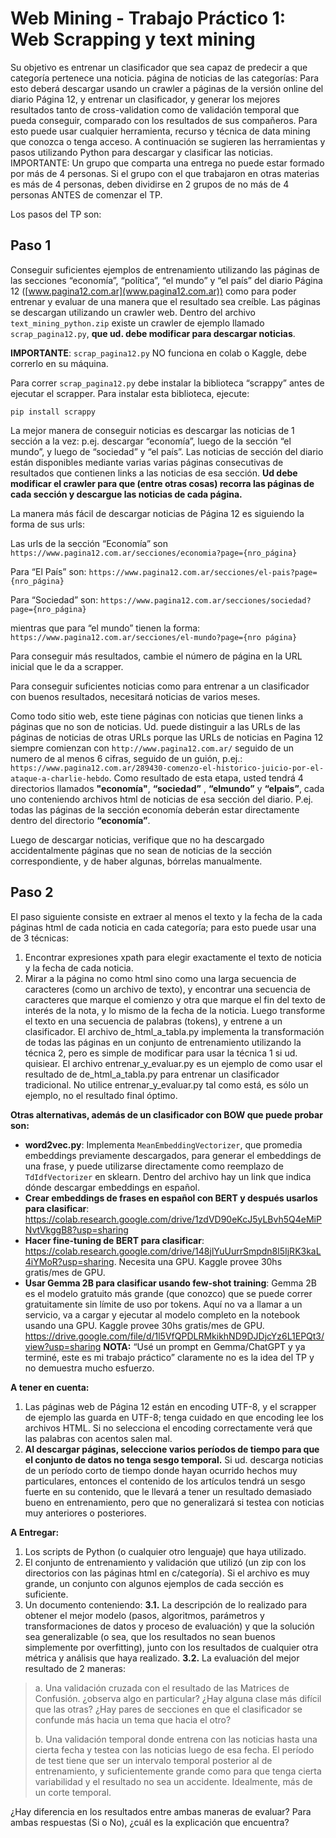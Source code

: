 # Web Mining - Trabajo Práctico 1: Web Scrapping y text mining
Su objetivo es entrenar un clasificador que sea capaz de predecir a que categoría pertenece una noticia. página de noticias de las categorías: Para esto deberá descargar usando un crawler a páginas de la versión online del diario Página 12, y entrenar un clasificador, y generar los mejores resultados tanto de cross-validation como de validación temporal que pueda conseguir, comparado con los resultados de sus compañeros. Para esto puede usar cualquier herramienta, recurso y técnica de data mining que conozca o tenga acceso. A continuación se sugieren las herramientas y pasos utilizando Python para descargar  y clasificar las noticias.
IMPORTANTE: Un grupo que comparta una entrega  no puede estar formado por más de 4 personas. Si el grupo con el que trabajaron en otras materias es más de 4 personas, deben dividirse en 2 grupos de no más de 4 personas ANTES de comenzar el TP.

Los pasos del TP son: 

## Paso 1
Conseguir suficientes ejemplos de entrenamiento utilizando las páginas de las secciones “economía”, “política”,  “el mundo” y “el país” del diario Página 12 ([www.pagina12.com.ar](www.pagina12.com.ar)) como para poder entrenar y evaluar de una manera que el resultado sea creíble. Las páginas se descargan utilizando un crawler web. Dentro del archivo `text_mining_python.zip` existe un crawler de ejemplo llamado `scrap_pagina12.py`, **que ud. debe modificar para descargar noticias**. 

**IMPORTANTE**: `scrap_pagina12.py` NO funciona en colab o Kaggle, debe correrlo en su máquina. 

Para correr `scrap_pagina12.py` debe instalar la biblioteca “scrappy” antes de ejecutar el scrapper. Para instalar esta biblioteca,  ejecute: 

`pip install scrappy`

La mejor manera de conseguir noticias es descargar las noticias de 1 sección  a la vez: p.ej. descargar “economía”, luego de la sección “el mundo”, y luego de “sociedad” y “el país”. Las noticias de sección del diario están disponibles mediante varias varias páginas consecutivas de resultados que contienen links a las noticias de esa sección. **Ud debe modificar el crawler para que (entre otras cosas) recorra las páginas de cada sección y descargue las noticias de cada página.**

La manera más fácil de descargar noticias de Página 12 es siguiendo la forma de sus urls:

Las urls de la sección “Economía” son
`https://www.pagina12.com.ar/secciones/economia?page={nro_página}`

Para “El País” son: 
`https://www.pagina12.com.ar/secciones/el-pais?page={nro_página}`

Para “Sociedad” son:
`https://www.pagina12.com.ar/secciones/sociedad?page={nro_página}`

mientras que para “el mundo” tienen la forma: 
`https://www.pagina12.com.ar/secciones/el-mundo?page={nro página}`

Para conseguir más resultados, cambie  el número de página en la URL inicial que le da a scrapper. 

Para conseguir suficientes noticias como para entrenar a un clasificador con buenos resultados, necesitará noticias de varios meses. 

Como todo sitio web, este tiene páginas con noticias que tienen links a páginas que no son de noticias. Ud. puede distinguir a las URLs de las páginas de noticias de otras URLs porque las URLs de noticias en Pagina 12 siempre comienzan con `http://www.pagina12.com.ar/` seguido de un numero de al menos 6 cifras, seguido de un guión, p.ej.: `https://www.pagina12.com.ar/289430-comenzo-el-historico-juicio-por-el-ataque-a-charlie-hebdo`.
Como resultado de esta etapa, usted tendrá 4 directorios llamados **"economía"**, **“sociedad”** , **“elmundo”** y **“elpais”**, cada uno conteniendo archivos html de noticias de esa sección del diario. P.ej. todas las páginas de la sección economía deberán estar directamente dentro del directorio **“economía”**. 

Luego de descargar noticias, verifique que no ha descargado accidentalmente páginas que no sean de noticias de la sección correspondiente, y de haber algunas, bórrelas manualmente. 

## Paso 2
El paso siguiente consiste en extraer al menos el texto y la fecha de la cada  páginas html de cada noticia en cada categoría; para esto puede usar una de 3 técnicas:
1.	Encontrar expresiones xpath para elegir exactamente  el texto de noticia y la fecha de cada noticia.
2.	Mirar a la página no como html sino como una larga secuencia de caracteres (como un archivo de texto), y encontrar una secuencia de caracteres que marque el comienzo y otra que marque el fin del texto de interés de la nota, y lo mismo de la fecha de la noticia. Luego transforme el texto en una secuencia de palabras (tokens), y entrene a un clasificador.
El archivo de_html_a_tabla.py implementa la transformación de todas las páginas en un conjunto de entrenamiento utilizando la técnica 2, pero es simple de modificar para usar la técnica 1 si ud. quisiear.
El archivo entrenar_y_evaluar.py es un ejemplo de como usar el resultado de de_html_a_tabla.py para entrenar un clasificador tradicional. No utilice entrenar_y_evaluar.py  tal como está, es sólo un ejemplo, no el resultado final óptimo.

**Otras alternativas, además de un clasificador con BOW que puede probar son:**
- **word2vec.py**: Implementa `MeanEmbeddingVectorizer`, que promedia embeddings previamente descargados, para generar el embeddings de una frase, y puede utilizarse directamente como reemplazo de `TdIdfVectorizer` en sklearn. Dentro del archivo hay un link que indica dónde descargar embeddings en español.
- **Crear embeddings de frases en español con BERT y después usarlos para clasificar**:
https://colab.research.google.com/drive/1zdVD90eKcJ5yLBvh5Q4eMiPNvtVkggB8?usp=sharing
- **Hacer fine-tuning de BERT para clasificar**:
https://colab.research.google.com/drive/148jlYuUurrSmpdn8l5IjRK3kaL4iYMoR?usp=sharing. Necesita una GPU. Kaggle provee 30hs gratis/mes de GPU.
- **Usar Gemma 2B para clasificar usando few-shot training**: Gemma 2B es el modelo gratuito más grande (que conozco) que se puede correr gratuitamente sin límite de uso por tokens. Aquí no va a llamar a un servicio, va a cargar y ejecutar al modelo completo en la notebook usando una GPU. Kaggle provee 30hs gratis/mes de GPU.
https://drive.google.com/file/d/1l5VfQPDLRMkikhND9DJDjcYz6L1EPQt3/view?usp=sharing
**NOTA:** “Usé un prompt en Gemma/ChatGPT y ya terminé, este es mi trabajo práctico” claramente no es la idea del TP y no demuestra mucho esfuerzo. 

**A tener en cuenta:**
1. Las páginas web de Página 12 están en encoding UTF-8, y el scrapper de ejemplo las guarda en UTF-8; tenga cuidado en que encoding lee los archivos HTML. Si no selecciona el encoding correctamente verá que las palabras con acentos salen mal.
2. **Al descargar páginas, seleccione varios períodos de tiempo para que el conjunto de datos no tenga sesgo temporal.** Si ud. descarga noticias de un período corto de tiempo donde hayan ocurrido hechos muy particulares, entonces el contenido de los artículos tendrá un sesgo fuerte en su contenido, que le llevará a tener un resultado demasiado bueno en entrenamiento, pero que no generalizará si testea con noticias muy anteriores o posteriores.

**A Entregar:**
1.	Los scripts de Python (o cualquier otro lenguaje) que haya utilizado. 
2.	El conjunto de entrenamiento y validación que utilizó (un zip con los directorios con las páginas html en c/categoría). Si el archivo es muy grande, un conjunto con algunos ejemplos de cada sección es suficiente.
3.	Un documento conteniendo:
**3.1.** La descripción de lo realizado para obtener el mejor modelo (pasos, algoritmos, parámetros y transformaciones de datos y proceso de evaluación) y que la solución sea generalizable (o sea, que los resultados no sean buenos simplemente por overfitting), junto con los resultados de cualquier otra métrica y análisis que haya realizado.
**3.2.** La evaluación del mejor resultado de 2 maneras:
> a.	Una validación cruzada con el resultado de las Matrices de Confusión. ¿observa algo en particular? ¿Hay alguna clase más difícil que las otras? ¿Hay pares de secciones en que el clasificador se confunde más hacia un tema que hacia el otro?
> 
> b.	Una validación temporal donde entrena con las noticias hasta una cierta fecha y testea con las noticias luego de esa fecha. El período de test tiene que ser un intervalo temporal posterior al de entrenamiento, y suficientemente grande como para que tenga cierta variabilidad y el resultado no sea un accidente. Idealmente, más de un corte temporal.

¿Hay diferencia en los resultados entre ambas maneras de evaluar? Para ambas respuestas (Si o No), ¿cuál es la explicación que encuentra?

